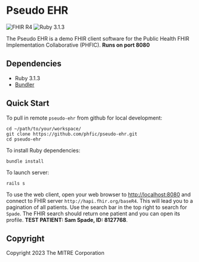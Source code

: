 # Pseudo EHR

![FHIR R4](https://img.shields.io/badge/FHIR-R4-orange)
![Ruby 3.1.3](https://img.shields.io/badge/Ruby-3.1.3-red)

The Pseudo EHR is a demo FHIR client software for the Public Health FHIR Implementation Collaborative (PHFIC). **Runs on port 8080**


## Dependencies
 - Ruby 3.1.3
 - [Bundler](https://bundler.io/)


## Quick Start

To pull in remote `pseudo-ehr` from github for local development:

```
cd ~/path/to/your/workspace/
git clone https://github.com/phfic/pseudo-ehr.git
cd pseudo-ehr
```

To install Ruby dependencies:

```
bundle install
```

To launch server:

```
rails s
```

To use the web client, open your web browser to <http://localhost:8080> and connect to FHIR server `http://hapi.fhir.org/baseR4`. This will lead you to a pagination of all patients. Use the search bar in the top right to search for `Spade`. The FHIR search should return one patient and you can open its profile. **TEST PATIENT: Sam Spade, ID: 8127768**.


## Copyright

Copyright 2023 The MITRE Corporation

